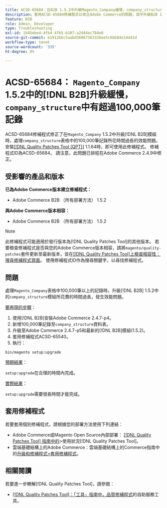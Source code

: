 ```yaml
---
title: ACSD-65684：在B2B 1.5.2中升級Magento_Company緩慢，company_structure中有超過100,000筆記錄
description: 套用ACSD-65684修補程式以修正Adobe Commerce的問題，其中升級B2B 1.5.2中的Magento_Company模組耗時過長，因為company_structure表格中處理大量記錄(~100,000+)。
feature: B2B
role: Admin, Developer
type: Troubleshooting
exl-id: 1b45ebe4-4fb4-4fb5-b107-a2d44ec784e0
source-git-commit: b1912bbc5aabd36067563326ee5c6bb84e14441d
workflow-type: tm+mt
source-wordcount: '335'
ht-degree: 0%

---
```


# ACSD-65684： `Magento_Company` 1.5.2中的[!DNL B2B]升級緩慢，`company_structure`中有超過100,000筆記錄

ACSD-65684修補程式修正了在`Magento_Company` 1.5.2中升級[!DNL B2B]模組時，處理`company_structure`表格中的100,000筆記錄所花時間過長的效能問題。 安裝[[!DNL Quality Patches Tool (QPT)]](/help/tools/quality-patches-tool/quality-patches-tool-to-self-serve-quality-patches.md) 1.1.64時，即可使用此修補程式。 修補程式ID為ACSD-65684。 請注意，此問題已排程在Adobe Commerce 2.4.9中修正。

## 受影響的產品和版本

**已為Adobe Commerce版本建立修補程式：**

* Adobe Commerce B2B （所有部署方法） 1.5.2

**與Adobe Commerce版本相容：**

* Adobe Commerce B2B （所有部署方法） 1.5.2

>[!NOTE]
>
>此修補程式可能適用於發行版本為[!DNL Quality Patches Tool]的其他版本。 若要檢查修補程式是否與您的Adobe Commerce版本相容，請將`magento/quality-patches`套件更新至最新版本，並在[[!DNL Quality Patches Tool]上檢查相容性：搜尋修補程式頁面](https://experienceleague.adobe.com/tools/commerce-quality-patches/index.html)。 使用修補程式ID作為搜尋關鍵字，以尋找修補程式。

## 問題

處理`Magento_Company`表格中100,000筆以上的記錄時，升級[!DNL B2B] 1.5.2中的`company_structure`模組所花費的時間過長，發生效能問題。

<u>要再現的步驟</u>：

1. 使用[!DNL B2B]安裝Adobe Commerce 2.4.7-p4。
1. 新增100,000筆記錄至`company_structure`資料表。
1. 升級至Adobe Commerce 2.4.7-p5和最新的[!DNL B2B]模組(1.5.2)。
1. 套用修補程式ACSD-65540。
1. 執行：

```
bin/magento setup:upgrade
```

<u>預期結果</u>：

`setup:upgrade`在合理的時間內完成。

<u>實際結果</u>：

`setup:upgrade`需要很長時間才能完成。

## 套用修補程式

若要套用個別修補程式，請根據您的部署方法使用下列連結：

* Adobe Commerce或Magento Open Source內部部署： [[!DNL Quality Patches Tool] 指南中的](/help/tools/quality-patches-tool/usage.md)>使用狀況[!DNL Quality Patches Tool]。
* 雲端基礎結構上的Adobe Commerce：雲端基礎結構上的Commerce指南中的[升級和修補程式>套用修補程式](https://experienceleague.adobe.com/docs/commerce-cloud-service/user-guide/develop/upgrade/apply-patches.html)。

## 相關閱讀

若要進一步瞭解[!DNL Quality Patches Tool]，請參閱：

* [[!DNL Quality Patches Tool]：「工具」指南中，品質修補程式](/help/tools/quality-patches-tool/quality-patches-tool-to-self-serve-quality-patches.md)的自助服務工具。
